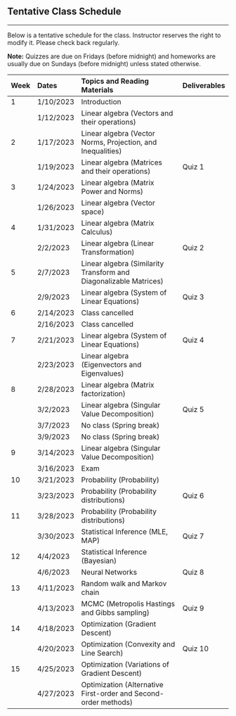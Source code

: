 ## Tentative Class Schedule
---
 Below is a tentative schedule for the class. Instructor reserves the right to modify it. Please check back regularly. 

**Note:** Quizzes are due on Fridays (before midnight) and homeworks are usually due on Sundays (before midnight) unless stated otherwise.

| Week |    Dates   |    Topics and Reading Materials                |      Deliverables        |
|------|:-----------|:-----------------------------------------------|:-------------------------|
| 1   | 1/10/2023  | Introduction                                    |                          |
|     | 1/12/2023  | Linear algebra (Vectors and their operations)   |                          | 
| 2   | 1/17/2023  | Linear algebra (Vector Norms, Projection, and Inequalities) |              |
|     | 1/19/2023  | Linear algebra (Matrices and their operations)  |      Quiz 1              |
| 3   | 1/24/2023  | Linear algebra (Matrix Power and Norms)         |                          | 
|     | 1/26/2023  | Linear algebra (Vector space)                   |                          | 
| 4   | 1/31/2023  | Linear algebra (Matrix Calculus)                |                          |
|     | 2/2/2023   | Linear algebra (Linear Transformation)          |    Quiz 2                | 
| 5   | 2/7/2023   | Linear algebra (Similarity Transform and Diagonalizable Matrices)     |                          |
|     | 2/9/2023   | Linear algebra (System of Linear Equations)     |      Quiz 3              |
| 6   | 2/14/2023  | Class cancelled                                 |                          |
|     | 2/16/2023  | Class cancelled                                 |                          |
| 7   | 2/21/2023  | Linear algebra (System of Linear Equations)     |      Quiz 4              |
|     | 2/23/2023  | Linear algebra (Eigenvectors and Eigenvalues)   |                          |
| 8   | 2/28/2023  | Linear algebra (Matrix factorization)           |                          | 
|     | 3/2/2023   | Linear algebra (Singular Value Decomposition)   |      Quiz 5              |
|     | 3/7/2023   | No class (Spring break)                         |                          |
|     | 3/9/2023   | No class (Spring break)                         |                          |
| 9   | 3/14/2023  | Linear algebra (Singular Value Decomposition)   |                          |
|     | 3/16/2023  | Exam                                            |                          |
| 10  | 3/21/2023  | Probability (Probability)                       |                          |
|     | 3/23/2023  | Probability (Probability distributions)         |      Quiz 6              |
| 11  | 3/28/2023  | Probability (Probability distributions)         |                          |
|     | 3/30/2023  | Statistical Inference (MLE, MAP)                |      Quiz 7              |
| 12  | 4/4/2023   | Statistical Inference (Bayesian)                |                          |
|     | 4/6/2023   | Neural Networks                                 |      Quiz 8              |
| 13  | 4/11/2023  | Random walk and Markov chain                    |                          |
|     | 4/13/2023  | MCMC (Metropolis Hastings and Gibbs sampling)   |      Quiz 9              | 
| 14  | 4/18/2023  | Optimization (Gradient Descent)                 |                          |
|     | 4/20/2023  | Optimization (Convexity and Line Search)        |      Quiz 10             |
| 15  | 4/25/2023  | Optimization (Variations of Gradient Descent)   |                          |
|     | 4/27/2023  | Optimization (Alternative First-order and Second-order methods)  |         |
